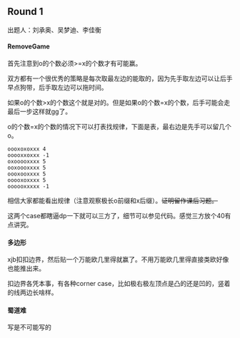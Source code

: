 ## Round 1

出题人：刘承奥、吴梦迪、李佳衡

#### RemoveGame

首先注意到o的个数必须>=x的个数才有可能赢。

双方都有一个很优秀的策略是每次取最左边的能取的，因为先手取左边可以让后手早点狗带，后手取左边可以拖时间。

如果o的个数>x的个数这个就是对的。但是如果o的个数=x的个数，后手可能会走最后一步这样就gg了。

o的个数=x的个数的情况下可以打表找规律，下面是表，最右边是先手可以留几个o。

```
oooxoxoxxx 4
ooooxxoxxx -1
oxooooxxxx 5
ooxoooxxxx 5
oooxooxxxx 5
ooooxoxxxx 5
oooooxxxxx -1
```

相信大家都能看出规律（注意观察极长o前缀和x后缀）。~~证明留作课后习题。~~

这两个case都瞎逼dp一下就可以三方了，细节可以参见代码。感觉三方放个40有点讲究。

#### 多边形

xjb扣扣边界，然后贴一个万能欧几里得就赢了。不用万能欧几里得直接类欧好像也能推出来。

扣边界各凭本事，有各种corner case，比如极右极左顶点是凸的还是凹的，竖着的线两边长啥样。

#### 蜀道难

写是不可能写的